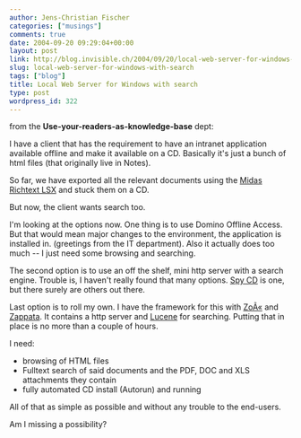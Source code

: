 ```yaml
---
author: Jens-Christian Fischer
categories: ["musings"]
comments: true
date: 2004-09-20 09:29:04+00:00
layout: post
link: http://blog.invisible.ch/2004/09/20/local-web-server-for-windows-with-search/
slug: local-web-server-for-windows-with-search
tags: ["blog"]
title: Local Web Server for Windows with search
type: post
wordpress_id: 322
---
```


from the **Use-your-readers-as-knowledge-base** dept:

I have a client that has the requirement to have an intranet application available offline and make it available on a CD. Basically it's just a bunch of html files (that originally live in Notes). 

So far, we have exported all the relevant documents using the [Midas Richtext LSX](http://www.geniisoft.com/showcase.nsf/MidasLSX) and stuck them on a CD.

But now, the client wants search too.

I'm looking at the options now. One thing is to use Domino Offline Access. But that would mean major changes to the environment, the application is installed in. (greetings from the IT department). Also it actually does too much -- I just need some browsing and searching.

The second option is to use an off the shelf, mini http server with a search engine. Trouble is, I haven't really found that many options. [Spy CD](http://www.phdcc.com/spy-cd/index.html) is one, but there surely are others out there.

Last option is to roll my own. I have the framework for this with [ZoÃ«](http://zoe.nu) and [Zappata](http://www.zappatanetworks.com). It contains a http server and [Lucene](http://lucene.jakarta.org) for searching. Putting that in place is no more than a couple of hours.

I need:


  * browsing of HTML files
  * Fulltext search of said documents and the PDF, DOC and XLS attachments they contain
  * fully automated CD install (Autorun) and running


All of that as simple as possible and without any trouble to the end-users.

Am I missing a possibility?
